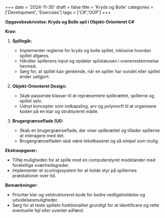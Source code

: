 +++
date = '2024-11-30'
draft = false
title = 'Kryds og Bolle'
categories = ['Development', 'Exercises']
tags = ['C#','OOP']
+++

**Opgavebeskrivelse: Kryds og Bolle spil i Objekt-Orienteret C#**

**Krav:**


1. **Spillogik:**
    
    - Implementer reglerne for kryds og bolle spillet, inklusive hvordan spillet afgøres.
    - Håndter spillerens input og opdater spilstatusen i overensstemmelse hermed.
    - Sørg for, at spillet kan genkende, når en spiller har vundet eller spillet ender uafgjort.

2. **Objekt-Orienteret Design:**
    
    - Skab passende klasser til at repræsentere spilbrættet, spillerne og spillet selv.
    - Udnyt koncepter som indkapsling, arv og polymorfi til at organisere koden på en klar og struktureret måde.
     
3. **Brugergrænseflade (UI):**
    
    - Skab en brugergrænseflade, der viser spilbrættet og tillader spillerne at interagere med det.
    - Brugergrænsefladen skal være tekstbaseret og så simpel som mulig. 

**Ekstraopgaver:**

- Tilføj muligheden for at spille mod en computerstyret modstander med forskellige sværhedsgrader.
- Implementer et scoringssystem for at holde styr på spillernes præstationer over tid.

**Bemærkninger:**

- Prioriter klar og velstruktureret kode for bedre vedligeholdelse og udvidelsesmuligheder.
- Sørg for at teste spillets funktionalitet grundigt for at identificere og rette eventuelle fejl eller uventet adfærd.

